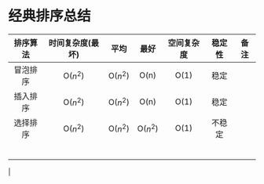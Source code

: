 # 经典排序总结

| 排序算法 | 时间复杂度(最坏) |    平均    |    最好    | 空间复杂度 | 稳定性  |  备注  |
| :--: | :-------: | :------: | :------: | :---: | :--: | :--: |
| 冒泡排序 | O($n^2$)  | O($n^2$) |   O(n)   | O(1)  |  稳定  |      |
| 插入排序 | O($n^2$)  | O($n^2$) |   O(n)   | O(1)  |  稳定  |      |
| 选择排序 | O($n^2$)  | O($n^2$) | O($n^2$) | O(1)  | 不稳定  |      |
|      |           |          |          |       |      |      |
|      |           |          |          |       |      |      |
|      |           |          |          |       |      |      |
|      |           |          |          |       |      |      |
|      |           |          |          |       |      |      |
|      |           |          |          |       |      |      |

|